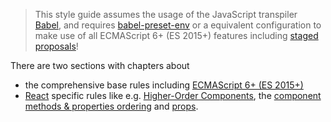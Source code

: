 > This style guide assumes the usage of the JavaScript transpiler [Babel][babel], and requires [babel-preset-env][npm-babel-preset-env] or a equivalent configuration to make use of all ECMAScript 6+ (ES 2015+) features including [staged proposals][tc39-proposals-gh]!

There are two sections with chapters about

- the comprehensive base rules including [ECMAScript 6+ (ES 2015+)][rules-ecmascript_6+_styles]
- [React][rules-react] specific rules like e.g. [Higher-Order Components][rules-react-hoc], the [component methods & properties ordering][rules-react-ordering-methods_and_properties] and [props][rules-react-props].

[babel]: https://babeljs.io
[npm-babel-preset-env]: https://www.npmjs.com/package/babel-preset-env
[rules-ecmascript_6+_styles]: ecmascript_6+_styles.md
[rules-react-hoc]: react/higher_order_components.md
[rules-react-ordering-methods_and_properties]: react/ordering.md#component-methods-and-properties
[rules-react-props]: react/props.md
[rules-react]: react/index.md
[tc39-proposals-gh]: https://github.com/tc39/proposals
